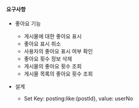 #### 요구사항

- 좋아요 기능
  - 게시물에 대한 좋아요 표시
  - 좋아요 표시 취소
  - 사용자의 좋아요 표시 여부 확인
  - 좋아요 횟수 정보 삭제
  - 게시물의 좋아요 횟수 조회
  - 게시물 목록의 좋아요 횟수 조회

- 설계
  - Set Key: posting:like:{postId}, value: userNo